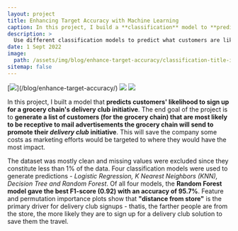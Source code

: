 ```yaml
---
layout: project
title: Enhancing Target Accuracy with Machine Learning
caption: In this project, I build a **classification** model to **predict** which customers will sign up for a grocery store's **Delivery Club**. The final classification model chosen showed an **accuracy of > 95%** and **F1-score of 0.92.**
description: >
  Use different classification models to predict what customers are likely to sign up for Delivery Club.
date: 1 Sept 2022
image: 
  path: /assets/img/blog/enhance-target-accuracy/classification-title-img.png
sitemap: false
---
```


[![](https://img.shields.io/badge/Read_Full_Analysis-blue?)](/blog/enhance-target-accuracy/)
[![](https://img.shields.io/badge/Jupyter-Open_Notebook-blue?logo=Jupyter)](/project-files/enhance-target-accuracy-ml.html)
[![](https://img.shields.io/badge/GitHub-View_in_GitHub-blue?logo=GitHub)](https://github.com/ibiene-ds/enhancing-targeting-accuracy)

In this project, I built a model that **predicts customers' likelihood to sign up for a grocery chain's delivery club initiative**. The end goal of the project is to **generate a list of customers (for the grocery chain) that are most likely to be receptive to mail advertisements the grocery chain will send to promote their *delivery club* initiative**. This will save the company some costs as marketing efforts would be targeted to where they would have the most impact. 

The dataset was mostly clean and missing values were excluded since they constitute less than 1% of the data.  Four classification models were used to generate predictions - *Logistic Regression, K Nearest Neighbors (KNN), Decision Tree and Random Forest*. Of all four models, the **Random Forest model gave the best F1-score (0.92) with an accuracy of 95.7%**. Feature and permutation importance plots show that **"distance from store"** is the primary driver for delivery club signups - thatis, the farther people are from the store, the more likely they are to sign up for a delivery club solution to save them the travel.

